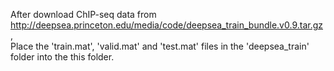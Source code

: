 After download ChIP-seq data from http://deepsea.princeton.edu/media/code/deepsea_train_bundle.v0.9.tar.gz, <br />
Place the 'train.mat', 'valid.mat' and 'test.mat' files in the 'deepsea_train' folder into the this folder.
